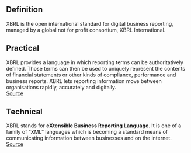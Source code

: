 ## Definition

XBRL is the open international standard for digital business reporting, managed by a global not for profit consortium, XBRL International. 

## Practical
XBRL provides a language in which reporting terms can be authoritatively defined. Those terms can then be used to uniquely represent the contents of financial statements or other kinds of compliance, performance and business reports. XBRL lets reporting information move between organisations rapidly, accurately and digitally.  
[Source](https://www.xbrl.org/the-standard/what/an-introduction-to-xbrl/)

## Technical
XBRL stands for **eXtensible Business Reporting Language**. It is one of a family of “XML” languages which is becoming a standard means of communicating information between businesses and on the internet.  
[Source](https://in.xbrl.org/about-us/what-is-xbrl/)

